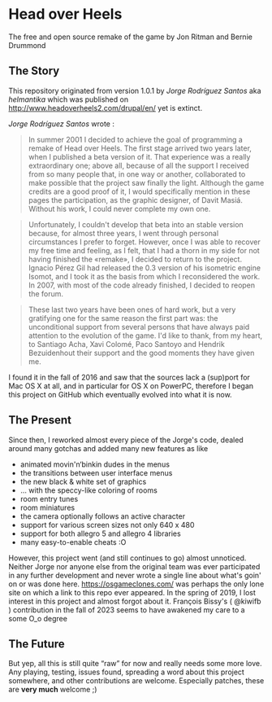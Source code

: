 # Head over Heels

The free and open source remake of the game by Jon Ritman and Bernie Drummond

## The Story

This repository originated from version 1.0.1 by *Jorge Rodríguez Santos* aka *helmantika*
which was published on http://www.headoverheels2.com/drupal/en/
yet is extinct.

*Jorge Rodríguez Santos* wrote :

> In summer 2001 I decided to achieve the goal of programming a remake of Head over Heels. The first stage arrived two years later, when I published a beta version of it. That experience was a really extraordinary one; above all, because of all the support I received from so many people that, in one way or another, collaborated to make possible that the project saw finally the light. Although the game credits are a good proof of it, I would specifically mention in these pages the participation, as the graphic designer, of Davit Masiá. Without his work, I could never complete my own one.

> Unfortunately, I couldn't develop that beta into an stable version because, for almost three years, I went through personal circumstances I prefer to forget. However, once I was able to recover my free time and feeling, as I felt, that I had a thorn in my side for not having finished the «remake», I decided to return to the project. Ignacio Pérez Gil had released the 0.3 version of his isometric engine Isomot, and I took it as the basis from which I reconsidered the work. In 2007, with most of the code already finished, I decided to reopen the forum.

> These last two years have been ones of hard work, but a very gratifying one for the same reason the first part was: the unconditional support from several persons that have always paid attention to the evolution of the game. I'd like to thank, from my heart, to Santiago Acha, Xavi Colomé, Paco Santoyo and Hendrik Bezuidenhout their support and the good moments they have given me.

I found it in the fall of 2016 and saw that the sources lack a (sup)port for Mac OS X at all, and in particular for OS X on PowerPC,
therefore I began this project on GitHub which eventually evolved into what it is now.

## The Present

Since then, I reworked almost every piece of the Jorge's code, dealed around many gotchas and added many new features as like
* animated movin'n‘binkin dudes in the menus
* the transitions between user interface menus
* the new black & white set of graphics
* ... with the speccy-like coloring of rooms
* room entry tunes
* room miniatures
* the camera optionally follows an active character
* support for various screen sizes not only 640 x 480
* support for both allegro 5 and allegro 4 libraries
* many easy-to-enable cheats :O

However, this project went (and still continues to go) almost unnoticed.
Neither Jorge nor anyone else from the original team was ever participated in any further development and never wrote a single line about what's goin' on or was done here.
https://osgameclones.com/ was perhaps the only lone site on which a link to this repo ever appeared.
In the spring of 2019, I lost interest in this project and almost forgot about it.
François Bissy's ( @kiwifb ) contribution in the fall of 2023 seems to have awakened my care to a some O_o degree

## The Future

But yep, all this is still quite “raw” for now and really needs some more love.
Any playing, testing, issues found, spreading a word about this project somewhere, and other contributions are welcome.
Especially patches, these are **very much** welcome ;)
